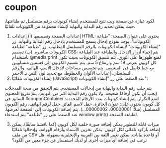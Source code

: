 # coupon
لكود عبارة عن صفحة ويب تتيح للمستخدم إنشاء كوبونات برقم متسلسل ثم طباعتها، حيث يمكن تحديد رقم البداية والنهاية لإنشاء مجموعة من الكوبونات تلقائيًا.

1. إعدادات الصفحة وتصميمها
(أ) إعدادات HTML:
يحتوي على عنوان الصفحة: "طباعة الكوبونات".
يوجد نموذج إدخال يسمح للمستخدم بإدخال رقم البداية والنهاية.
زر "إنشاء الكوبونات" لإنشاء الكوبونات بالرقم المسلسل المطلوب.
زر "طباعة" لطباعة الكوبونات مباشرة.
(ب) تصميم CSS:
يتم إخفاء أزرار الإدخال والطباعة عند الطباعة باستخدام @media print لمنع ظهورها على الورق.
يتم تنسيق الكوبونات بحيث تكون كل كوبون بعرض 19 سم وارتفاع 5 سم.
يتم تقسيم الكوبون إلى قسمين متساويين مع خط فاصل في المنتصف.
يتم تخصيص مساحات لإدخال الاسم، الهاتف، والرقم التسلسلي.
إعدادات الألوان والخطوط، مع تحديد لون النص بـ الأحمر.
2. إنشاء الكوبونات تلقائيًا (JavaScript)
عند الضغط على زر "إنشاء الكوبونات":

يتم جلب رقم البداية والنهاية من إدخالات المستخدم.
يتم التحقق من صحة المدخلات (يجب أن تكون أرقامًا صحيحة، ولا يكون رقم البداية أكبر من النهاية).
يتم تفريغ المحتوى السابق في #couponContainer لمنع التكرار.
يتم إنشاء كوبونات بعدد الأرقام المحددة:
كل كوبون يحتوي على:
عنوان الجائزة.
حقل لاسم الفائز.
حقل لرقم الهاتف.
رقم الكوبون المسلسل (مثلاً: 00000001، 00000002...).
يتم إضافة الكوبونات إلى الصفحة لعرضها.
عند الضغط على زر "طباعة" يتم استدعاء window.print() لطباعة الصفحة.

3. ميزات قابلة للتطوير
يمكن إضافة صورة خلفية لكل كوبون (كما ناقشنا سابقًا).
يمكن إضافة باركود تلقائي لكل كوبون.
يمكن تخزين الأسماء وأرقام الهواتف وإدخالها تلقائيًا من ملف CSV أو قاعدة بيانات.
يمكن تغيير اللغة بين العربية والإنجليزية بسهولة.
هل ترغب في إضافة أي ميزات أخرى أو لديك استفسار عن جزء معين من الكود؟
